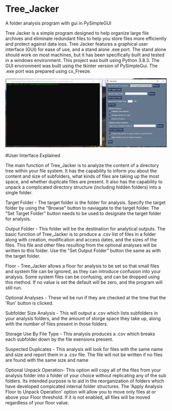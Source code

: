 # Tree_Jacker
A folder analysis program with gui in PySimpleGUI

Tree Jacker is a simple program designed to help organize large file archives and eliminate redundant files to help you store files more efficiently and 
protect against data loss. Tree Jacker features a graphical user interface (GUI) for ease of use, and a stand alone .exe port. The stand alone should work on 
most machines, but it has been specifically built and tested in a windows environment. This project was built using Python 3.8.3. The GUI environment was 
built using the tkinter version of PySimpleGui. The .exe port was prepared using cx_Freeze. 

<img src="https://github.com/gspahlin/Tree_Jacker/blob/master/readme_pics/ui.png">

#User Interface Explained

The main function of Tree_Jacker is to analyze the content of a directory tree within your file system. It has the 
capability to inform you about the content and size of subfolders, what kinds of files are taking up the most space, and 
whether duplicate files are present. It also has the capability to unpack a complicated directory structure (including 
hidden folders) into a single folder. 

Target Folder - The target folder is the folder for analysis. Specify the target folder by using the "Browse" button to naviagate to the target folder. The 
"Set 
Target Folder" button needs to be used to designate the target folder for analysis. 

Output Folder - This folder will be the destination for analytical outputs. The basic function of Tree_Jacker is to produce a .csv list of files in a folder 
along with creation, modification and access dates, and the sizes of the files. This file and other files resulting from the optional analyses will be 
written to this folder. Use the "Set Output Folder" button the same as with the target folder.

Floor - Tree_Jacker allows a floor for analysis to be set so that small files and system file can be ignored, as they can introduce confusion into your 
analysis. Some system files can be confusing, and can be dropped using this method. If no value is set the default will be zero, and the program will still 
run. 

Optional Analyses - These wil be run if they are checked at the time that the 'Run' button is clicked. 

  Subfolder Size Analysis - This will output a .csv which lists subfolders in your analysis folders, and the amount of storge space they take up, along with 
  the number of files present in those folders.
  
  Storage Use By File Type - This analysis produces a .csv which breaks each subfolder down by the file exensions present. 
  
  Suspected Duplicates - This analysis will look for files with the same name and size and report them in a .csv file. The file will not be written if no 
  files are found with the same size and name
 
 Optional Unpack Operation- This option will copy all of the files from your analysis folder into a folder of your choice without replicating any of the sub 
 folders. Its intended purpose is to aid in the reorganization of folders which have developed compicated internal folder structures. The 'Apply Analysis 
 Floor to  Unpack Operation' option will allow you to move only files at or above your Floor threshold. If it is not enabled, all files will be moved 
 regardless of  your floor value. 

